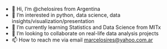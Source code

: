 - 👋 Hi, I’m @chelosires from Argentina
- 👀 I’m interested in python, data science, data insights/visualization/presentation
- 🌱 I’m currently learning Statistics and Data Science from MITx
- 💞️ I’m looking to collaborate on real-life data analysis projects
- 📫 How to reach me via email marcelosires@yahoo.com.ar

<!---
chelosires/chelosires is a ✨ special ✨ repository because its `README.md` (this file) appears on your GitHub profile.
You can click the Preview link to take a look at your changes.
--->

